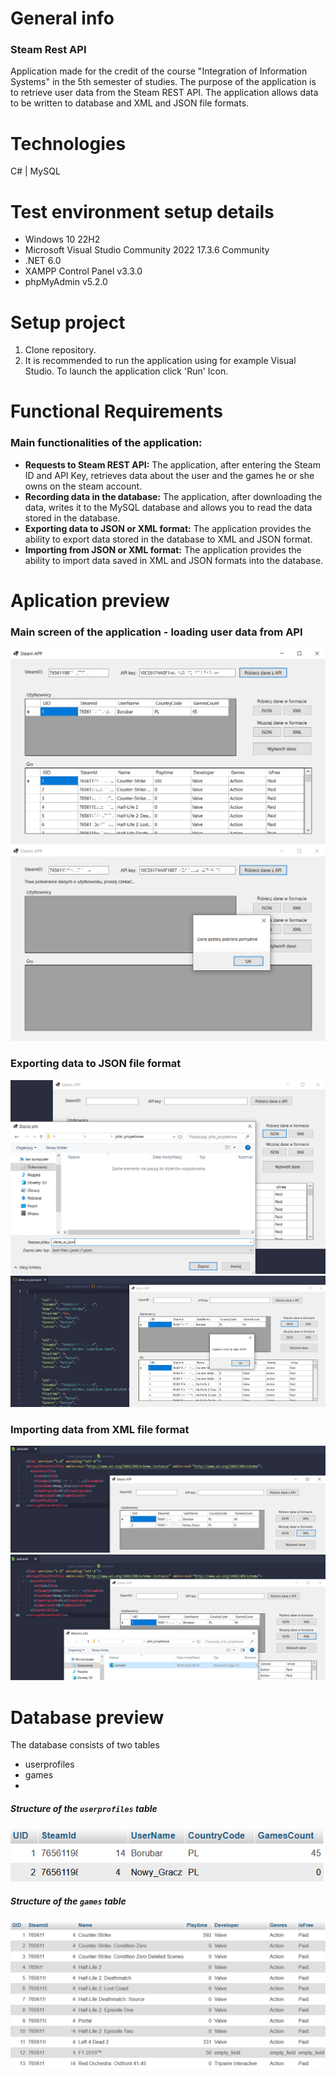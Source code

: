 # General info
### Steam Rest API  
Application made for the credit of the course "Integration of Information Systems" in the 5th semester of studies. The purpose of the application is to retrieve user data from the Steam REST API. The application allows data to be written to database and XML and JSON file formats.

# Technologies
C# | MySQL

# Test environment setup details
 - Windows 10 22H2
 - Microsoft Visual Studio Community 2022 17.3.6 Community
 - .NET 6.0
 - XAMPP Control Panel v3.3.0 
 - phpMyAdmin v5.2.0

# Setup project
1. Clone repository.
2. It is recommended to run the application using for example Visual Studio. To launch the application click 'Run' Icon.  


# Functional Requirements
### Main functionalities of the application: 
* **Requests to Steam REST API:** The application, after entering the Steam ID and API Key, retrieves data about the user and the games he or she owns on the steam account.
* **Recording data in the database:** The application, after downloading the data, writes it to the MySQL database and allows you to read the data stored in the database.
* **Exporting data to JSON or XML format:** The application provides the ability to export data stored in the database to XML and JSON format.
* **Importing from JSON or XML format:** The application provides the ability to import data saved in XML and JSON formats into the database.

# Aplication preview
### Main screen of the application - loading user data from API
![Main_screen](images/main_screen.png)
![Main_load_data](images/main_load_data.png)

### Exporting data to JSON file format
![Save_to_json](images/save_to_json.png)
![Save_json_success](images/save_json_success.png)

### Importing data from XML file format
![Loading_from_xml](images/loading_from_xml.png)
![Load_xml_success](images/load_xml_success.png)

# Database preview
The database consists of two tables
* userprofiles 
* games
* 
##### Structure of the `userprofiles` table
![Games](images/db_users.png)

##### Structure of the `games` table
![Games](images/db_games.png)
